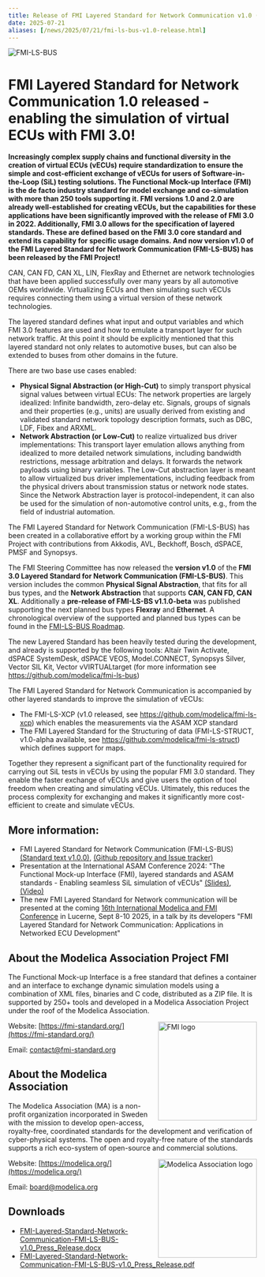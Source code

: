 ```yaml
---
title: Release of FMI Layered Standard for Network Communication v1.0 (FMI-LS-BUS)
date: 2025-07-21
aliases: [/news/2025/07/21/fmi-ls-bus-v1.0-release.html]
---
```


![FMI-LS-BUS](/assets/images/FMI-LS-BUS.png)  
# FMI Layered Standard for Network Communication 1.0 released - enabling the simulation of virtual ECUs with FMI 3.0!

**Increasingly complex supply chains and functional diversity in the creation of virtual ECUs (vECUs) require standardization to ensure the simple and cost-efficient exchange of vECUs for users of Software-in-the-Loop (SiL) testing solutions. The Functional Mock-up Interface (FMI) is the de facto industry standard for model exchange and co-simulation with more than 250 tools supporting it. FMI versions 1.0 and 2.0 are already well-established for creating vECUs, but the capabilities for these applications have been significantly improved with the release of FMI 3.0 in 2022. Additionally, FMI 3.0 allows for the specification of layered standards. These are defined based on the FMI 3.0 core standard and extend its capability for specific usage domains. And now version v1.0 of the FMI Layered Standard for Network Communication (FMI-LS-BUS) has been released by the FMI Project!**

CAN, CAN FD, CAN XL, LIN, FlexRay and Ethernet are network technologies that have been applied successfully over many years by all automotive OEMs worldwide. Virtualizing ECUs and then simulating such vECUs requires connecting them using a virtual version of these network technologies.

The layered standard defines what input and output variables and which FMI 3.0 features are used and how to emulate a transport layer for such network traffic. At this point it should be explicitly mentioned that this layered standard not only relates to automotive buses, but can also be extended to buses from other domains in the future.

There are two base use cases enabled:

- **Physical Signal Abstraction (or High-Cut)** to simply transport physical signal values between virtual ECUs:
The network properties are largely idealized: Infinite bandwidth, zero-delay etc. Signals, groups of signals and their properties (e.g., units) are usually derived from existing and validated standard network topology description formats, such as DBC, LDF, Fibex and ARXML.
- **Network Abstraction (or Low-Cut)** to realize virtualized bus driver implementations:
This transport layer emulation allows anything from idealized to more detailed network simulations, including bandwidth restrictions, message arbitration and delays. It forwards the network payloads using binary variables. The Low-Cut abstraction layer is meant to allow virtualized bus driver implementations, including feedback from the physical drivers about transmission status or network node states. Since the Network Abstraction layer is protocol-independent, it can also be used for the simulation of non-automotive control units, e.g., from the field of industrial automation.

The FMI Layered Standard for Network Communication (FMI-LS-BUS) has been created in a collaborative effort by a working group within the FMI Project with contributions from Akkodis, AVL, Beckhoff, Bosch, dSPACE, PMSF and Synopsys.

The FMI Steering Committee has now released the **version v1.0** of the **FMI 3.0 Layered Standard for Network Communication (FMI-LS-BUS)**. This version includes the common **Physical Signal Abstraction**, that fits for all bus types, and the **Network Abstraction** that supports **CAN, CAN FD, CAN XL**. Additionally a **pre-release of FMI-LS-BS v1.1.0-beta** was published supporting the next planned bus types **Flexray** and **Ethernet**. A chronological overview of the supported and planned bus types can be found in the [FMI-LS-BUS Roadmap](https://github.com/modelica/fmi-ls-bus?tab=readme-ov-file#roadmap).

The new Layered Standard has been heavily tested during the development, and already is supported by the following tools: 
Altair Twin Activate, dSPACE SystemDesk, dSPACE VEOS, Model.CONNECT, Synopsys Silver, Vector SIL Kit, Vector vVIRTUALtarget (for more information see  https://github.com/modelica/fmi-ls-bus)

The FMI Layered Standard for Network Communication is accompanied by other layered standards to improve the simulation of vECUs: 

- The FMI-LS-XCP (v1.0 released, see https://github.com/modelica/fmi-ls-xcp) which enables the measurements via the ASAM XCP standard
- The FMI Layered Standard for the Structuring of data (FMI-LS-STRUCT, v1.0-alpha available, see https://github.com/modelica/fmi-ls-struct) which defines support for maps.

Together they represent a significant part of the functionality required for carrying out SiL tests in vECUs by using the popular FMI 3.0 standard. 
They enable the faster exchange of vECUs and give users the option of tool freedom when creating and simulating vECUs. Ultimately, this reduces the process complexity for exchanging and makes it significantly more cost-efficient to create and simulate vECUs. 

## More information: 

- FMI Layered Standard for Network Communication (FMI-LS-BUS) [(Standard text v1.0.0)](https://github.com/modelica/fmi-ls-bus/releases), [(Github repository and Issue tracker)](https://github.com/modelica/fmi-ls-bus/)
- Presentation at the International ASAM Conference 2024: "The Functional Mock-up Interface (FMI), layered standards and ASAM standards - Enabling seamless SiL simulation of vECUs" [(Slides)](/assets/literature/FMI-LS-ASAM_2024.pdf), [(Video)](https://www.youtube.com/watch?v=KzzKRa3jORs)
- The new FMI Layered Standard for Network communication will be presented at the coming [16th International Modelica and FMI Conference]((https://modelica.org/events/modelica2025/)) in Lucerne, Sept 8-10 2025, in a talk by its developers "FMI Layered Standard for Network Communication: Applications in Networked ECU Development"

## About the Modelica Association Project FMI 

The Functional Mock-up Interface is a free standard that defines a container and an interface to exchange dynamic simulation models using a combination of XML files, binaries and C code, distributed as a ZIP file. It is supported by 250+ tools and developed in a Modelica Association Project under the roof of the Modelica Association.

<img width="200px" align="right" src="/docs/3.0/images/FMI_logo_horizontal.svg" alt="FMI logo"/>

Website: [https://fmi-standard.org/](https://fmi-standard.org/)

Email: [contact@fmi-standard.org](mailto:contact@fmi-standard.org)


## About the Modelica Association

The Modelica Association (MA) is a non-profit organization incorporated in Sweden with the mission to develop open-access, royalty-free, coordinated standards for the development and verification of cyber-physical systems. The open and royalty-free nature of the standards supports a rich eco-system of open-source and commercial solutions.

<img width="200px" align="right" src="https://raw.githubusercontent.com/modelica/MA-Logos/master/LowRes/Modelica_Association.png" alt="Modelica Association logo"/>

Website: [https://modelica.org/](https://modelica.org/)

Email: [board@modelica.org](mailto:board@modelica.org)


## Downloads

- [FMI-Layered-Standard-Network-Communication-FMI-LS-BUS-v1.0_Press_Release.docx](/assets/FMI-Layered-Standard-Network-Communication-FMI-LS-BUS-v1.0_Press_Release.docx)
- [FMI-Layered-Standard-Network-Communication-FMI-LS-BUS-v1.0_Press_Release.pdf](/assets/FMI-Layered-Standard-Network-Communication-FMI-LS-BUS-v1.0_Press_Release.pdf)




